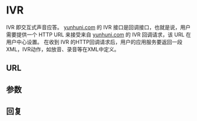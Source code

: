 # IVR

IVR 即交互式声音应答。
[yunhuni.com](http://yunhuni.com/) 的 IVR 接口是回调接口，也就是说，用户需要提供一个 HTTP URL 来接受来自 [yunhuni.com](http://yunhuni.com/) 的 IVR 回调请求，该 URL 在用户中心设置。
在收到 IVR 的HTTP回调请求后，用户的应用服务要返回一段 XML，IVR动作，如放音、录音等在XML中定义。

## URL

## 参数

## 回复
